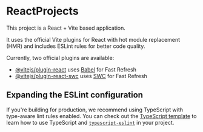 # ReactProjects

This project is a React + Vite based application.

It uses the official Vite plugins for React with hot module replacement (HMR) and includes ESLint rules for better code quality.

Currently, two official plugins are available:

- [@vitejs/plugin-react](https://github.com/vitejs/vite-plugin-react/blob/main/packages/plugin-react) uses [Babel](https://babeljs.io/) for Fast Refresh
- [@vitejs/plugin-react-swc](https://github.com/vitejs/vite-plugin-react/blob/main/packages/plugin-react-swc) uses [SWC](https://swc.rs/) for Fast Refresh

## Expanding the ESLint configuration

If you're building for production, we recommend using TypeScript with type-aware lint rules enabled. You can check out the [TypeScript template](https://github.com/vitejs/vite/tree/main/packages/create-vite/template-react-ts) to learn how to use TypeScript and [`typescript-eslint`](https://typescript-eslint.io) in your project.
